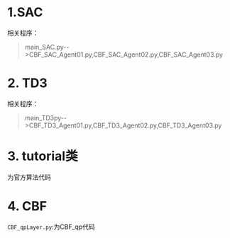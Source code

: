#  1.SAC

相关程序：

> main_SAC.py-->CBF_SAC_Agent01.py,CBF_SAC_Agent02.py,CBF_SAC_Agent03.py



# 2. TD3

相关程序：

> main_TD3py-->CBF_TD3_Agent01.py,CBF_TD3_Agent02.py,CBF_TD3_Agent03.py





# 3. tutorial类

为官方算法代码



# 4. CBF

`CBF_qpLayer.py`:为CBF_qp代码

